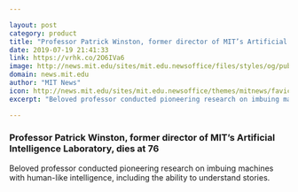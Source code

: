 ```yaml
---

layout: post
category: product
title: "Professor Patrick Winston, former director of MIT’s Artificial Intelligence Laboratory, dies at 76"
date: 2019-07-19 21:41:33
link: https://vrhk.co/2O6IVa6
image: http://news.mit.edu/sites/mit.edu.newsoffice/files/styles/og/public/images/2019/1%20Patrick%20Winston%20at%20____%20-%20photo%20credit%20Jason%20Dorfman%2C%20MIT%20CSAIL.jpg
domain: news.mit.edu
author: "MIT News"
icon: http://news.mit.edu/sites/mit.edu.newsoffice/themes/mitnews/favicon.ico
excerpt: "Beloved professor conducted pioneering research on imbuing machines with human-like intelligence, including the ability to understand stories."

---
```


### Professor Patrick Winston, former director of MIT’s Artificial Intelligence Laboratory, dies at 76

Beloved professor conducted pioneering research on imbuing machines with human-like intelligence, including the ability to understand stories.